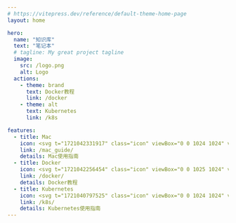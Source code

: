 ```yaml
---
# https://vitepress.dev/reference/default-theme-home-page
layout: home

hero:
  name: "知识库"
  text: "笔记本"
  # tagline: My great project tagline
  image:
    src: /logo.png
    alt: Logo
  actions:
    - theme: brand
      text: Docker教程
      link: /docker
    - theme: alt
      text: Kubernetes
      link: /k8s

features:
  - title: Mac
    icon: <svg t="1721042331917" class="icon" viewBox="0 0 1024 1024" version="1.1" xmlns="http://www.w3.org/2000/svg" p-id="19111" width="64" height="64"><path d="M849.124134 704.896288c-1.040702 3.157923-17.300015 59.872622-57.250912 118.190843-34.577516 50.305733-70.331835 101.018741-126.801964 101.909018-55.532781 0.976234-73.303516-33.134655-136.707568-33.134655-63.323211 0-83.23061 32.244378-135.712915 34.110889-54.254671 2.220574-96.003518-54.951543-130.712017-105.011682-70.934562-102.549607-125.552507-290.600541-52.30118-416.625816 36.040844-63.055105 100.821243-103.135962 171.364903-104.230899 53.160757-1.004887 103.739712 36.012192 136.028093 36.012192 33.171494 0 94.357018-44.791136 158.90615-38.089503 27.02654 1.151219 102.622262 11.298324 151.328567 81.891102-3.832282 2.607384-90.452081 53.724599-89.487104 157.76107C739.079832 663.275355 847.952448 704.467523 849.124134 704.896288M633.69669 230.749408c29.107945-35.506678 48.235584-84.314291 43.202964-132.785236-41.560558 1.630127-92.196819 27.600615-122.291231 62.896492-26.609031 30.794353-50.062186 80.362282-43.521213 128.270409C557.264926 291.935955 604.745311 264.949324 633.69669 230.749408" p-id="19112" fill="#1296db"></path></svg>
    link: /mac_guide/
    details: Mac使用指南
  - title: Docker
    icon: <svg t="1721042256454" class="icon" viewBox="0 0 1025 1024" version="1.1" xmlns="http://www.w3.org/2000/svg" p-id="10351" width="64" height="64"><path d="M799.26272 469.056a133.696 133.696 0 0 1 0-161.92l12.096-13.632 12.096 11.712a156.864 156.864 0 0 1 66.624 101.44 154.496 154.496 0 0 1 135.296 19.2 147.2 147.2 0 0 1-159.488 84.224c-83.2 200.064-261.888 320-527.104 321.92a321.472 321.472 0 0 1-300.8-150.208 278.976 278.976 0 0 1-34.304-185.6h88.768V392.96h105.024V291.52h209.984V192H532.63872v200.96h105.088v103.424a289.856 289.856 0 0 0 161.536-27.328z m-611.904-52.672H193.43872v74.176h-6.08V416.384z m-14.144 0h8.064v74.176h-8.064V416.384z m-14.144 0h8.064v74.176h-8.064V416.384z m-14.144 0h8.128v74.176h-8.128V416.384z m-12.096 0h6.08v74.176h-6.08V416.384z m-14.144 0h6.08v74.176h-6.08V416.384z m-8.064-5.824v87.808h90.88V410.56h-90.88z m181.76-93.632h6.016v72.128h-6.016V316.864z m-14.144 0h6.08v72.128h-6.08V316.864z m-14.144 0h8.064v72.128H263.83872V316.864z m-14.144 0h8.064v72.128h-8.064V316.864z m-14.144 0h8.128v72.128h-8.128V316.864z m-12.096 0h6.08v72.128h-6.08V316.864z m-8.064-7.872V396.8h90.88V309.056h-90.88z m76.8 107.328h5.952v74.176h-6.016V416.384z m-14.144 0h6.016v74.176h-6.08V416.384z m-14.144 0h8v74.176H263.83872V416.384z m-14.144 0h8v74.176h-8.064V416.384z m-14.144 0h8.064v74.176h-8.128V416.384z m-12.096 0h6.016v74.176h-6.08V416.384z m-8.128-5.824v87.808h90.88V410.56h-90.88z m179.712 5.824h8.064v74.176h-8.064V416.384z m-12.096 0h6.016v74.176h-6.016V416.384z m-14.144 0h6.08v74.176h-6.08V416.384z m-14.144 0h8.064v74.176h-8.064V416.384z m-14.144 0h8.064v74.176H340.63872V416.384z m-14.144 0h8.064v74.176h-8.064V416.384z m-6.016-5.824v87.808h90.88V410.56h-90.88z m74.688-93.696h8.064v72.192h-8.064V316.864z m-12.096 0h6.016v72.192h-6.016V316.864z m-14.144 0h6.08v72.192h-6.08V316.864z m-14.144 0h8.064v72.192h-8.064V316.864z m-14.144 0h8.064v72.192H340.63872V316.864z m-14.144 0h8.064v72.192h-8.064V316.864z m-6.016-7.808V396.8h90.88V309.056h-90.88zM500.63872 416.384h7.808v74.176H500.63872V416.384z m-14.144 0H494.23872v74.176h-8V416.384z m-12.096 0h5.76v74.176h-6.016V416.384z m-14.144 0h5.76v74.176h-6.016V416.384z m-14.144 0h7.808v74.176h-8.064V416.384z m-14.144 0h7.808v74.176h-8.064V416.384z m-6.336-5.824v87.808h88.896V410.56H425.63072zM500.63872 316.864h7.808v72.192H500.63872V316.864z m-14.144 0H494.23872v72.192h-8V316.864z m-12.096 0h5.76v72.192h-6.016V316.864z m-14.144 0h5.76v72.192h-6.016V316.864z m-14.144 0h7.808v72.192h-8.064V316.864z m-14.144 0h7.808v72.192h-8.064V316.864z m-6.336-7.808V396.8h88.896V309.056H425.63072zM500.63872 215.424h7.808v72.192H500.63872V215.424z m-14.144 0H494.23872v72.192h-8V215.424z m-12.096 0h5.76v72.192h-6.016V215.424z m-14.144 0h5.76v72.192h-6.016V215.424z m-14.144 0h7.808v72.192h-8.064V215.424z m-14.144 0h7.808v72.192h-8.064V215.424z m-6.336-7.808v87.808h88.896V207.616H425.63072z m179.776 208.768h6.016v74.176h-6.016V416.384z m-14.144 0h8.064v74.176h-8.064V416.384z m-14.144 0h8.064v74.176h-8.064V416.384z m-12.096 0H571.03872v74.176h-6.016V416.384z m-14.144 0h6.016v74.176h-6.016V416.384z m-14.144 0h8.064v74.176h-8.064V416.384z m-8.064-5.824v87.808h90.88V410.56h-90.88zM300.44672 638.848A22.336 22.336 0 0 0 283.03872 646.4a25.6 25.6 0 0 0-7.04 17.536 22.208 22.208 0 0 0 7.04 16.576 24.96 24.96 0 0 0 34.304 0 22.208 22.208 0 0 0 7.04-16.576A23.744 23.744 0 0 0 321.43872 651.52a28.672 28.672 0 0 0-9.088-8.768 22.208 22.208 0 0 0-11.904-3.904z m0 7.808a8.384 8.384 0 0 1 6.08 1.92 6.4 6.4 0 0 0-4.032 5.824q0 5.824 8.064 5.824a6.4 6.4 0 0 0 6.08-3.904 16.832 16.832 0 0 1 2.048 7.808 15.808 15.808 0 0 1-18.176 17.536 17.664 17.664 0 1 1-0.064-35.264z m66.624 167.808a226.112 226.112 0 0 1-115.2-109.248 359.296 359.296 0 0 1-82.816 11.712H82.33472a364.8 364.8 0 0 0 256.448 97.536h28.288z" fill="#1E9CEF" p-id="10352"></path></svg>
    link: /docker/
    details: Docker教程
  - title: Kubernetes
    icon: <svg t="1721040797525" class="icon" viewBox="0 0 1024 1024" version="1.1" xmlns="http://www.w3.org/2000/svg" p-id="5528" width="64" height="64"><path d="M512.576 137.472c-6.784 0-26.688 7.04-26.688 7.04L219.776 272.704s-12.48 6.528-15.488 10.304c-3.072 3.84-6.016 15.872-6.016 15.872L130.56 595.52l-2.048 8.96s-1.664 7.232 1.088 12.672l3.84 7.68 5.312 8.32 193.92 241.28s5.76 7.68 9.6 9.6c3.84 3.84 17.408 1.92 17.408 1.92h305.664s15.36 0.704 19.392-1.92c5.76-3.84 12.16-13.44 12.16-13.44l184.32-231.232s12.8-15.936 14.272-22.4c1.92-15.424-3.2-31.36-3.2-31.36l-63.232-277.12s-3.328-18.944-7.04-24c-3.648-5.12-19.584-13.248-19.584-13.248L540.992 145.344s-21.12-7.744-28.416-7.872z" fill="#316CE4" p-id="5529"></path><path d="M777.792 570.368c-14.08-3.2-16.64-0.64-35.52-4.16a38.592 38.592 0 0 1-24.448-13.44h-0.192a206.4 206.4 0 0 0-32.128-140.608l0.32-0.256a52.48 52.48 0 0 1 16.256-22.656c15.424-11.392 18.88-10.176 30.144-19.2 8.704-6.976 11.52-17.92 6.208-24.576-5.376-6.656-16.64-6.4-25.344 0.576-11.264 8.96-10.88 12.608-25.408 25.152a38.4 38.4 0 0 1-25.792 10.752l-0.256 0.192A206.72 206.72 0 0 0 531.2 319.36v-0.896a52.672 52.672 0 0 1-7.68-26.88c0.704-19.2 3.84-21.12 3.84-35.52 0-11.136-6.848-20.16-15.36-20.16s-15.36 9.024-15.36 20.16c0 14.4 3.136 16.384 3.84 35.52 0.256 6.784 0 17.28-7.68 26.88v0.896A206.912 206.912 0 0 0 361.28 383.36a52.352 52.352 0 0 1-24.512-10.496c-14.592-12.608-14.08-16.192-25.408-25.152-8.704-6.976-20.032-7.232-25.344-0.64-5.248 6.72-2.496 17.728 6.208 24.768 11.264 8.96 14.72 7.68 30.144 19.2 5.312 3.84 12.992 10.368 16 21.632a206.336 206.336 0 0 0-31.808 141.44 52.16 52.16 0 0 1-23.168 12.288c-18.88 3.52-21.44 0.96-35.456 4.096-10.88 2.368-18.176 11.072-16.256 19.328 1.92 8.32 12.224 12.992 23.04 10.496 14.08-3.2 15.232-6.656 33.792-11.648a39.36 39.36 0 0 1 26.048 0.64 208 208 0 0 0 90.432 114.112l-1.088 1.92a52.672 52.672 0 0 1-4.736 27.52c-8.96 17.024-12.608 17.28-18.88 30.336-4.8 10.048-2.56 21.12 5.12 24.832 7.68 3.712 17.728-1.408 22.592-11.52 6.208-12.928 4.288-16 11.968-33.664a38.656 38.656 0 0 1 18.56-20.864l0.896-1.984a208 208 0 0 0 147.712-1.024 51.84 51.84 0 0 1 15.616 18.752c7.68 17.664 5.76 20.736 11.904 33.664 4.864 10.048 14.976 15.168 22.592 11.52 7.68-3.648 9.92-14.784 5.12-24.832-6.272-12.928-9.92-13.44-18.88-30.336a39.872 39.872 0 0 1-5.376-23.872A207.936 207.936 0 0 0 709.12 590.08h0.128a52.48 52.48 0 0 1 27.904-1.536c18.56 4.992 19.712 8.448 33.792 11.648 10.88 2.496 21.12-2.24 23.04-10.496 1.92-8.32-5.376-16.896-16.192-19.328zM628.48 408.768c-29.248 22.272-62.08 44.608-79.36 51.968a77.056 77.056 0 0 0-8.96-4.352c-3.84-14.72-7.488-56.32-8.768-94.528a164.672 164.672 0 0 1 97.088 46.912zM524.16 500.48l15.68 18.816-4.8 24.064-21.824 11.136-22.336-10.112-6.016-23.744 14.848-19.52 24.448-0.64z m-31.232-138.752c-0.896 37.056-3.968 76.8-9.024 94.592-3.584 1.472-7.04 3.2-10.304 5.184-15.552-7.68-49.28-30.208-78.592-52.16 26.24-26.496 60.8-43.264 97.92-47.552v-0.064zM346.88 525.76c0-30.464 8.32-60.416 24.32-86.4 28.096 23.424 57.216 50.432 68.736 65.92a75.84 75.84 0 0 0-1.92 9.152c-15.744 7.424-54.528 19.712-90.112 28.992a168.64 168.64 0 0 1-1.024-17.664z m76.288 139.2a165.44 165.44 0 0 1-66.816-84.032c35.2-7.296 74.048-13.184 93.888-12.8 1.728 2.56 3.648 5.056 5.76 7.36-1.92 13.312-16.96 53.376-32.832 89.472zM512 690.88a165.12 165.12 0 0 1-54.144-9.088c17.28-33.6 37.632-68.48 49.6-81.28a70.912 70.912 0 0 0 11.776-0.192c11.2 14.976 31.36 49.408 47.744 81.152a165.12 165.12 0 0 1-54.976 9.408z m89.344-26.24c-14.848-32.512-29.312-68.864-33.664-88.768 2.176-2.432 4.16-4.992 6.016-7.68 16.064-0.256 56.96 5.44 93.952 12.608-12.16 34.56-35.52 64-66.304 83.84z m74.88-121.28c-35.712-8.96-73.728-20.8-90.24-29.696a73.92 73.92 0 0 0-2.048-8.96c9.472-12.544 39.68-41.216 68.544-65.792a164.288 164.288 0 0 1 23.68 104.448z" fill="#F2F2F2" p-id="5530"></path></svg>
    link: /k8s/
    details: Kubernetes使用指南
---
```


